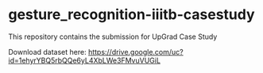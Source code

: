 # gesture_recognition-iiitb-casestudy
This repository contains the submission for UpGrad Case Study

Download dataset here: https://drive.google.com/uc?id=1ehyrYBQ5rbQQe6yL4XbLWe3FMvuVUGiL 
